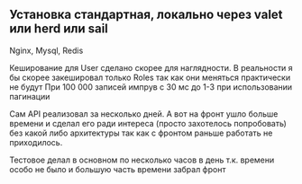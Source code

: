 ## Установка стандартная, локально через valet или herd или sail
Nginx, Mysql, Redis

Кеширование для User сделано скорее для наглядности. В реальности я бы скорее закешировал только Roles так как они меняться практически не будут
При 100 000 записей импрув с 30 мс до 1-3 при использовании пагинации

Сам API реализовал за несколько дней. А вот на фронт ушло больше времени и сделал его ради интереса (просто захотелось попробовать) 
без какой либо архитектуры так как с фронтом раньше работать не приходилось.

Тестовое делал в основном по несколько часов в день т.к. времени особо не было и большую часть времени забрал фронт

